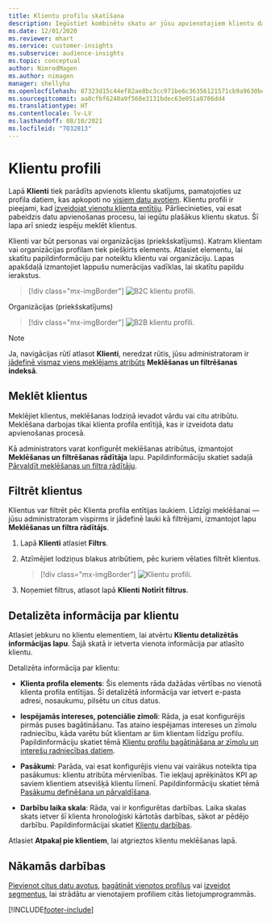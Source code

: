 ```yaml
---
title: Klientu profilu skatīšana
description: Iegūstiet kombinētu skatu ar jūsu apvienotajiem klientu datiem.
ms.date: 12/01/2020
ms.reviewer: mhart
ms.service: customer-insights
ms.subservice: audience-insights
ms.topic: conceptual
author: NimrodMagen
ms.author: nimagen
manager: shellyha
ms.openlocfilehash: 87323d15c44ef82ae8bc3cc971be6c36356121571cb9a9630be699ac2d157bf6
ms.sourcegitcommit: aa0cfbf6240a9f560e3131bdec63e051a8786dd4
ms.translationtype: HT
ms.contentlocale: lv-LV
ms.lasthandoff: 08/10/2021
ms.locfileid: "7032813"
---
```

# <a name="customer-profiles"></a>Klientu profili

Lapā **Klienti** tiek parādīts apvienots klientu skatījums, pamatojoties uz profila datiem, kas apkopoti no [visiem datu avotiem](data-sources.md). Klientu profili ir pieejami, kad [izveidojat vienotu klienta entītiju](data-unification.md). Pārliecinieties, vai esat pabeidzis datu apvienošanas procesu, lai iegūtu plašākus klientu skatus. Šī lapa arī sniedz iespēju meklēt klientus.

Klienti var būt personas vai organizācijas (priekšskatījums). Katram klientam vai organizācijas profilam tiek piešķirts elements. Atlasiet elementu, lai skatītu papildinformāciju par noteiktu klientu vai organizāciju. Lapas apakšdaļā izmantojiet lappušu numerācijas vadīklas, lai skatītu papildu ierakstus.

> [!div class="mx-imgBorder"] 
> ![B2C klientu profili.](media/profiles-customers.png "B2C klienta profili")

Organizācijas (priekšskatījums)
> [!div class="mx-imgBorder"] 
> ![B2B klientu profili.](media/profile-customers-b2b.png "B2B klienta profili")

> [!NOTE]
> Ja, navigācijas rūtī atlasot **Klienti**, neredzat rūtis, jūsu administratoram ir [jādefinē vismaz viens meklējams atribūts](search-filter-index.md) **Meklēšanas un filtrēšanas indeksā**.

## <a name="search-for-customers"></a>Meklēt klientus

Meklējiet klientus, meklēšanas lodziņā ievadot vārdu vai citu atribūtu. Meklēšana darbojas tikai klienta profila entītijā, kas ir izveidota datu apvienošanas procesā.

Kā administrators varat konfigurēt meklēšanas atribūtus, izmantojot **Meklēšanas un filtrēšanas rādītāja** lapu. Papildinformāciju skatiet sadaļā [Pārvaldīt meklēšanas un filtra rādītāju](search-filter-index.md).

## <a name="filter-customers"></a>Filtrēt klientus

Klientus var filtrēt pēc Klienta profila entītijas laukiem. Līdzīgi meklēšanai — jūsu administratoram vispirms ir jādefinē lauki kā filtrējami, izmantojot lapu **Meklēšanas un filtra rādītājs**.

1. Lapā **Klienti** atlasiet **Filtrs**.

2. Atzīmējiet lodziņus blakus atribūtiem, pēc kuriem vēlaties filtrēt klientus.

   > [!div class="mx-imgBorder"] 
   > ![Klientu profili.](media/profiles-customers3.png "Klientu profili")

3. Noņemiet filtrus, atlasot lapā **Klienti** **Notīrīt filtrus**.

##  <a name="customer-details-page"></a>Detalizēta informācija par klientu

Atlasiet jebkuru no klientu elementiem, lai atvērtu **Klientu detalizētās informācijas lapu**. Šajā skatā ir ietverta vienota informācija par atlasīto klientu.

Detalizēta informācija par klientu:

-   **Klienta profila elements**: Šis elements rāda dažādas vērtības no vienotā klienta profila entītijas. Šī detalizētā informācija var ietvert e-pasta adresi, nosaukumu, pilsētu un citus datus. 

-   **Iespējamās intereses, potenciālie zīmoli**: Rāda, ja esat konfigurējis pirmās puses bagātināšanu. Tas ataino iespējamas intereses un zīmolu radniecību, kāda varētu būt klientam ar šim klientam līdzīgu profilu. Papildinformāciju skatiet tēmā [Klientu profilu bagātināšana ar zīmolu un interešu radniecības datiem](enrichment-microsoft.md).

-   **Pasākumi**: Parāda, vai esat konfigurējis vienu vai vairākus noteikta tipa pasākumus: klientu atribūta mērvienības. Tie iekļauj aprēķinātos KPI ap saviem klientiem atsevišķā klientu līmenī. Papildinformāciju skatiet tēmā [Pasākumu definēšana un pārvaldīšana](measures.md).

-   **Darbību laika skala**: Rāda, vai ir konfigurētas darbības. Laika skalas skats ietver šī klienta hronoloģiski kārtotās darbības, sākot ar pēdējo darbību. Papildinformācijai skatiet [Klientu darbības](activities.md).

Atlasiet **Atpakaļ pie klientiem**, lai atgrieztos klientu meklēšanas lapā.

## <a name="next-steps"></a>Nākamās darbības

[Pievienot citus datu avotus](data-sources.md), [bagātināt vienotos profilus](enrichment-hub.md) vai [izveidot segmentus](segments.md), lai strādātu ar vienotajiem profiliem citās lietojumprogrammās.


[!INCLUDE[footer-include](../includes/footer-banner.md)]

